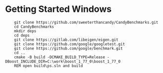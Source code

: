 


# Getting Started Windows
        
        git clone https://github.com/sweeterthancandy/CandyBenchmarks.git
        cd CandyBenchmarks
        mkdir deps
        cd deps
        git clone https://gitlab.com/libeigen/eigen.git
        git clone https://github.com/google/googletest.git
        git clone https://github.com/google/benchmark.git
        cd ..
        cmake -B build -DCMAKE_BUILD_TYPE=Release -DBoost_INCLUDE_DIR=C:\work\boost_1_77_0\boost_1_77_0
        REM open build\ps.sln and build

